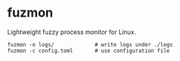 # fuzmon

Lightweight fuzzy process monitor for Linux.

```
fuzmon -o logs/             # write logs under ./logs
fuzmon -c config.toml       # use configuration file
```
